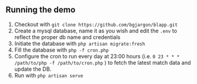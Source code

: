## Running the demo

1. Checkout with `git clone https://github.com/bgjargon/blapp.git`
1. Create a mysql database, name it as you wish and edit the `.env` to reflect the proper db name and credentials
1. Initiate the database with `php artisan migrate:fresh`
1. Fill the database with `php -f cron.php`
1. Configure the cron to run every day at 23:00 hours (i.e. `0 23 * * * /path/to/php -f /path/to/cron.php` ) to fetch the latest match data and update the DB. 
1. Run with `php artisan serve`